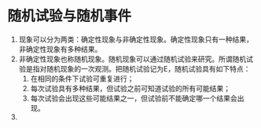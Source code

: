 # 随机试验与随机事件
1. 现象可以分为两类：确定性现象与非确定性现象。确定性现象只有一种结果，非确定性现象有多种结果。
2. 非确定性现象也称随机现象。随机现象可以通过随机试验来研究。所谓随机试验是指对随机现象的一次观测。把随机试验记为E，随机试验具有如下特点：
	1. 在相同的条件下试验可重复进行； 
	2. 每次试验具有多种结果，但试验之前可知道试验的所有可能结果；
	3. 每次试验会出现这些可能结果之一，但试验前不能确定哪一个结果会出现。
3. 